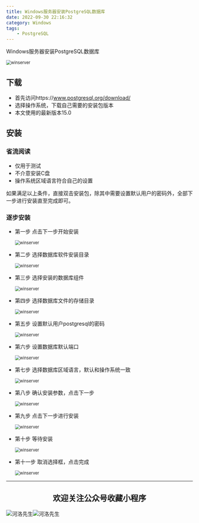```yaml
---
title: Windows服务器安装PostgreSQL数据库
date: 2022-09-30 22:16:32
category: Windows
tags: 
    - PostgreSQL
---
```


Windows服务器安装PostgreSQL数据库

<img src="https://weaoe.com/hexo/img/2022102900.png" alt="winserver" style="zoom: 80%;" />

## 下载

- 首先访问https://www.postgresql.org/download/
- 选择操作系统，下载自己需要的安装包版本
- 本文使用的最新版本15.0

## 安装

### 省流阅读

- 仅用于测试
- 不介意安装C盘
- 操作系统区域语言符合自己的设置

如果满足以上条件，直接双击安装包，除其中需要设置默认用户的密码外，全部下一步进行安装直至完成即可。

### 逐步安装

- 第一步  点击下一步开始安装

  <!--more-->

  <img src="https://weaoe.com/hexo/img/2022102901.png" alt="winserver" style="zoom: 80%;" />

- 第二步  选择数据库软件安装目录

  <img src="https://weaoe.com/hexo/img/2022102902.png" alt="winserver" style="zoom: 80%;" />

- 第三步  选择安装的数据库组件

  <img src="https://weaoe.com/hexo/img/2022102903.png" alt="winserver" style="zoom: 80%;" />

- 第四步  选择数据库文件的存储目录

  <img src="https://weaoe.com/hexo/img/2022102904.png" alt="winserver" style="zoom: 80%;" />

- 第五步  设置默认用户postgresql的密码

  <img src="https://weaoe.com/hexo/img/2022102905.png" alt="winserver" style="zoom: 80%;" />

- 第六步  设置数据库默认端口

  <img src="https://weaoe.com/hexo/img/2022102906.png" alt="winserver" style="zoom: 80%;" />

- 第七步  选择数据库区域语言，默认和操作系统一致

  <img src="https://weaoe.com/hexo/img/2022102907.png" alt="winserver" style="zoom: 80%;" />

- 第八步  确认安装参数，点击下一步

  <img src="https://weaoe.com/hexo/img/2022102908.png" alt="winserver" style="zoom: 80%;" />

- 第九步  点击下一步进行安装

  <img src="https://weaoe.com/hexo/img/2022102909.png" alt="winserver" style="zoom: 80%;" />

- 第十步  等待安装

  <img src="https://weaoe.com/hexo/img/2022102910.png" alt="winserver" style="zoom: 80%;" />

- 第十一步  取消选择框，点击完成

  <img src="https://weaoe.com/hexo/img/2022102911.png" alt="winserver" style="zoom: 80%;" />





---

## <center>欢迎关注公众号收藏小程序</center>

![河洛先生](https://s2.loli.net/2022/06/23/bYdtKDC2U5J7iWr.jpg)![河洛先生](https://s2.loli.net/2022/06/23/PlUgz5KSHm7OBke.jpg)
